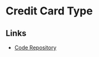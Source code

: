 # Credit Card Type

<!--
https://github.com/codabytez/poultry-collective/blob/main/components/buyer/Checkout.tsx
-->

## Links

- [Code Repository](https://github.com/braintree/credit-card-type)

